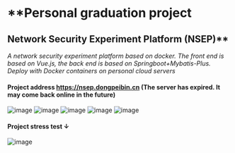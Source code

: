 # **Personal graduation project
Network Security Experiment Platform (NSEP)**
--- 
*A network security experiment platform based on docker. The front end is based on Vue.js, the back end is based on Springboot+Mybatis-Plus. Deploy with Docker containers on personal cloud servers*
#### Project address https://nsep.dongpeibin.cn (The server has expired. It may come back online in the future)
![image](https://github.com/dpb1526544/GraduationProject_NSEP/assets/79245576/c543a3b7-1db0-43b8-a538-f8ad45fca6be)
![image](https://github.com/dpb1526544/GraduationProject_NSEP/assets/79245576/8af39322-0002-4508-9128-705553c8b86d)
![image](https://github.com/dpb1526544/GraduationProject_NSEP/assets/79245576/7b325a3f-cfec-4856-bb8f-a8a3d8157339)
![image](https://github.com/dpb1526544/GraduationProject_NSEP/assets/79245576/e559d3ea-01fd-4511-ac9e-c67401ef0675)
![image](https://github.com/dpb1526544/GraduationProject_NSEP/assets/79245576/b8fd007f-b208-4a5f-a10e-1ad34356a9a1)
#### Project stress test ↓
![image](https://github.com/dpb1526544/GraduationProject_NSEP/assets/79245576/7ad9b449-b4b4-48dc-b030-18ffe9bbfd49)
